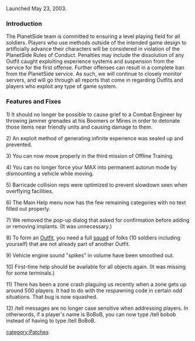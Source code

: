 Launched May 23, 2003.

### Introduction

The PlanetSide team is committed to ensuring a level playing field for
all soldiers. Players who use methods outside of the intended game
design to artificially advance their characters will be considered in
violation of the PlanetSide Rules of Conduct. Penalties may include the
dissolution of any Outfit caught exploiting experience systems and
suspension from the service for the first offense. Further offenses can
result in a complete ban from the PlanetSide service. As such, we will
continue to closely monitor servers, and will go through all reports
that come in regarding Outfits and players who exploit any type of game
system.

### Features and Fixes

1\) It should no longer be possible to cause grief to a Combat Engineer
by throwing jammer grenades at his Boomers or Mines in order to detonate
those items near friendly units and causing damage to them.

2\) An exploit method of generating infinite experience was sealed up
and prevented.

3\) You can now move properly in the third mission of Offline Training.

4\) You can no longer force your MAX into permanent autorun mode by
dismounting a vehicle while moving.

5\) Barricade collision reps were optimized to prevent slowdown seen
when overflying facilities.

6\) The Main Help menu now has the few remaining categories with no text
filled out properly.

7\) We removed the pop-up dialog that asked for confirmation before
adding or removing implants. (It was unnecessary.)

8\) To form an [Outfit](/Outfit "wikilink"), you need a full
[squad](/squad "wikilink") of folks (10 soldiers including yourself) that
are not already part of another Outfit.

9\) Vehicle engine sound "spikes" in volume have been smoothed out.

10\) First-time help should be available for all objects again. (It was
missing for some terminals.)

11\) There has been a zone crash plaguing us recently when a zone gets
up around 500 players. It had to do with the respawning code in certain
odd situations. That bug is now squashed.

12\) /tell messages are no longer case sensitive when addressing
players. In otherwords, if a player's name is BoBoB, you can now type
/tell bobob instead of having to type /tell BoBoB.

[category:Patches](/category:Patches "wikilink")
